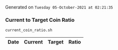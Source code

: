 Generated on `Tuesday 05-October-2021 at 02:21:35`

### Current to Target Coin Ratio
`current_coin_ratio.sh`

Date|Current|Target|Ratio
---|---|---|---
